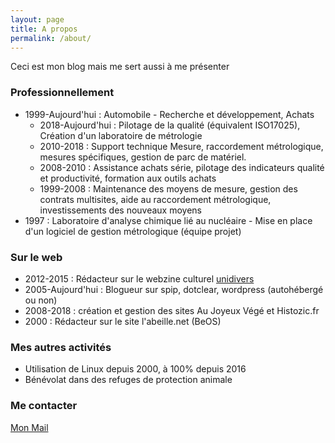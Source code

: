 ```yaml
---
layout: page
title: A propos
permalink: /about/
---
```


Ceci est mon blog mais me sert aussi à me présenter

### Professionnellement
* 1999-Aujourd'hui : Automobile - Recherche et développement, Achats
  * 2018-Aujourd'hui : Pilotage de la qualité (équivalent ISO17025), Création d'un laboratoire de métrologie
  * 2010-2018 : Support technique Mesure, raccordement métrologique, mesures spécifiques, gestion de parc de matériel.
  * 2008-2010 : Assistance achats série, pilotage des indicateurs qualité et productivité, formation aux outils achats
  * 1999-2008 : Maintenance des moyens de mesure, gestion des contrats multisites, aide au raccordement métrologique, investissements des nouveaux moyens  
* 1997 : Laboratoire d'analyse chimique lié au nucléaire - Mise en place d'un logiciel de gestion métrologique (équipe projet)

### Sur le web
* 2012-2015 : Rédacteur sur le webzine culturel [unidivers](https://www.unidivers.fr)
* 2005-Aujourd'hui : Blogueur sur spip, dotclear, wordpress (autohébergé ou non)
* 2008-2018 : création et gestion des sites Au Joyeux Végé et Histozic.fr
* 2000 : Rédacteur sur le site l'abeille.net (BeOS)

### Mes autres activités
* Utilisation de Linux depuis 2000, à 100% depuis 2016
* Bénévolat dans des refuges de protection animale

### Me contacter
[Mon Mail](mailto:icemanfr75@gmail.com)

